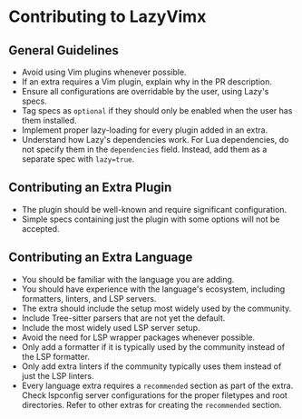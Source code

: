 # Contributing to LazyVimx

## General Guidelines

- Avoid using Vim plugins whenever possible.
- If an extra requires a Vim plugin, explain why in the PR description.
- Ensure all configurations are overridable by the user, using Lazy's specs.
- Tag specs as `optional` if they should only be enabled when the user has them installed.
- Implement proper lazy-loading for every plugin added in an extra.
- Understand how Lazy's dependencies work. For Lua dependencies, do not specify
  them in the `dependencies` field. Instead, add them as a separate spec with `lazy=true`.

## Contributing an Extra Plugin

- The plugin should be well-known and require significant configuration.
- Simple specs containing just the plugin with some options will not be accepted.

## Contributing an Extra Language

- You should be familiar with the language you are adding.
- You should have experience with the language's ecosystem, including formatters,
  linters, and LSP servers.
- The extra should include the setup most widely used by the community.
- Include Tree-sitter parsers that are not yet the default.
- Include the most widely used LSP server setup.
- Avoid the need for LSP wrapper packages whenever possible.
- Only add a formatter if it is typically used by the community instead of the LSP formatter.
- Only add extra linters if the community typically uses them instead of just the LSP linters.
- Every language extra requires a `recommended` section as part of the extra.
  Check lspconfig server configurations for the proper filetypes and root directories.
  Refer to other extras for creating the `recommended` section.
